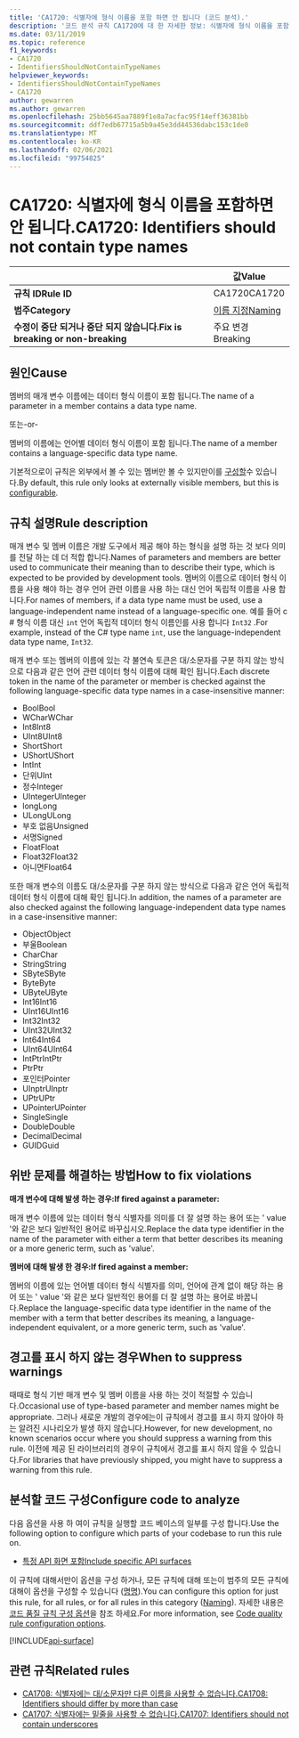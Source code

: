 ```yaml
---
title: 'CA1720: 식별자에 형식 이름을 포함 하면 안 됩니다 (코드 분석).'
description: '코드 분석 규칙 CA1720에 대 한 자세한 정보: 식별자에 형식 이름을 포함 하면 안 됩니다.'
ms.date: 03/11/2019
ms.topic: reference
f1_keywords:
- CA1720
- IdentifiersShouldNotContainTypeNames
helpviewer_keywords:
- IdentifiersShouldNotContainTypeNames
- CA1720
author: gewarren
ms.author: gewarren
ms.openlocfilehash: 25bb5645aa7889f1e8a7acfac95f14eff36381bb
ms.sourcegitcommit: ddf7edb67715a5b9a45e3dd44536dabc153c1de0
ms.translationtype: MT
ms.contentlocale: ko-KR
ms.lasthandoff: 02/06/2021
ms.locfileid: "99754825"
---
```

# <a name="ca1720-identifiers-should-not-contain-type-names"></a><span data-ttu-id="fb81c-103">CA1720: 식별자에 형식 이름을 포함하면 안 됩니다.</span><span class="sxs-lookup"><span data-stu-id="fb81c-103">CA1720: Identifiers should not contain type names</span></span>

| | <span data-ttu-id="fb81c-104">값</span><span class="sxs-lookup"><span data-stu-id="fb81c-104">Value</span></span> |
|-|-|
| <span data-ttu-id="fb81c-105">**규칙 ID**</span><span class="sxs-lookup"><span data-stu-id="fb81c-105">**Rule ID**</span></span> |<span data-ttu-id="fb81c-106">CA1720</span><span class="sxs-lookup"><span data-stu-id="fb81c-106">CA1720</span></span>|
| <span data-ttu-id="fb81c-107">**범주**</span><span class="sxs-lookup"><span data-stu-id="fb81c-107">**Category**</span></span> |[<span data-ttu-id="fb81c-108">이름 지정</span><span class="sxs-lookup"><span data-stu-id="fb81c-108">Naming</span></span>](naming-warnings.md)|
| <span data-ttu-id="fb81c-109">**수정이 중단 되거나 중단 되지 않습니다.**</span><span class="sxs-lookup"><span data-stu-id="fb81c-109">**Fix is breaking or non-breaking**</span></span> |<span data-ttu-id="fb81c-110">주요 변경</span><span class="sxs-lookup"><span data-stu-id="fb81c-110">Breaking</span></span>|

## <a name="cause"></a><span data-ttu-id="fb81c-111">원인</span><span class="sxs-lookup"><span data-stu-id="fb81c-111">Cause</span></span>

<span data-ttu-id="fb81c-112">멤버의 매개 변수 이름에는 데이터 형식 이름이 포함 됩니다.</span><span class="sxs-lookup"><span data-stu-id="fb81c-112">The name of a parameter in a member contains a data type name.</span></span>

<span data-ttu-id="fb81c-113">또는</span><span class="sxs-lookup"><span data-stu-id="fb81c-113">-or-</span></span>

<span data-ttu-id="fb81c-114">멤버의 이름에는 언어별 데이터 형식 이름이 포함 됩니다.</span><span class="sxs-lookup"><span data-stu-id="fb81c-114">The name of a member contains a language-specific data type name.</span></span>

<span data-ttu-id="fb81c-115">기본적으로이 규칙은 외부에서 볼 수 있는 멤버만 볼 수 있지만이를 [구성할](#configure-code-to-analyze)수 있습니다.</span><span class="sxs-lookup"><span data-stu-id="fb81c-115">By default, this rule only looks at externally visible members, but this is [configurable](#configure-code-to-analyze).</span></span>

## <a name="rule-description"></a><span data-ttu-id="fb81c-116">규칙 설명</span><span class="sxs-lookup"><span data-stu-id="fb81c-116">Rule description</span></span>

<span data-ttu-id="fb81c-117">매개 변수 및 멤버 이름은 개발 도구에서 제공 해야 하는 형식을 설명 하는 것 보다 의미를 전달 하는 데 더 적합 합니다.</span><span class="sxs-lookup"><span data-stu-id="fb81c-117">Names of parameters and members are better used to communicate their meaning than to describe their type, which is expected to be provided by development tools.</span></span> <span data-ttu-id="fb81c-118">멤버의 이름으로 데이터 형식 이름을 사용 해야 하는 경우 언어 관련 이름을 사용 하는 대신 언어 독립적 이름을 사용 합니다.</span><span class="sxs-lookup"><span data-stu-id="fb81c-118">For names of members, if a data type name must be used, use a language-independent name instead of a language-specific one.</span></span> <span data-ttu-id="fb81c-119">예를 들어 c # 형식 이름 대신 `int` 언어 독립적 데이터 형식 이름인를 사용 합니다 `Int32` .</span><span class="sxs-lookup"><span data-stu-id="fb81c-119">For example, instead of the C# type name `int`, use the language-independent data type name, `Int32`.</span></span>

<span data-ttu-id="fb81c-120">매개 변수 또는 멤버의 이름에 있는 각 불연속 토큰은 대/소문자를 구분 하지 않는 방식으로 다음과 같은 언어 관련 데이터 형식 이름에 대해 확인 됩니다.</span><span class="sxs-lookup"><span data-stu-id="fb81c-120">Each discrete token in the name of the parameter or member is checked against the following language-specific data type names in a case-insensitive manner:</span></span>

- <span data-ttu-id="fb81c-121">Bool</span><span class="sxs-lookup"><span data-stu-id="fb81c-121">Bool</span></span>
- <span data-ttu-id="fb81c-122">WChar</span><span class="sxs-lookup"><span data-stu-id="fb81c-122">WChar</span></span>
- <span data-ttu-id="fb81c-123">Int8</span><span class="sxs-lookup"><span data-stu-id="fb81c-123">Int8</span></span>
- <span data-ttu-id="fb81c-124">UInt8</span><span class="sxs-lookup"><span data-stu-id="fb81c-124">UInt8</span></span>
- <span data-ttu-id="fb81c-125">Short</span><span class="sxs-lookup"><span data-stu-id="fb81c-125">Short</span></span>
- <span data-ttu-id="fb81c-126">UShort</span><span class="sxs-lookup"><span data-stu-id="fb81c-126">UShort</span></span>
- <span data-ttu-id="fb81c-127">Int</span><span class="sxs-lookup"><span data-stu-id="fb81c-127">Int</span></span>
- <span data-ttu-id="fb81c-128">단위</span><span class="sxs-lookup"><span data-stu-id="fb81c-128">UInt</span></span>
- <span data-ttu-id="fb81c-129">정수</span><span class="sxs-lookup"><span data-stu-id="fb81c-129">Integer</span></span>
- <span data-ttu-id="fb81c-130">UInteger</span><span class="sxs-lookup"><span data-stu-id="fb81c-130">UInteger</span></span>
- <span data-ttu-id="fb81c-131">long</span><span class="sxs-lookup"><span data-stu-id="fb81c-131">Long</span></span>
- <span data-ttu-id="fb81c-132">ULong</span><span class="sxs-lookup"><span data-stu-id="fb81c-132">ULong</span></span>
- <span data-ttu-id="fb81c-133">부호 없음</span><span class="sxs-lookup"><span data-stu-id="fb81c-133">Unsigned</span></span>
- <span data-ttu-id="fb81c-134">서명</span><span class="sxs-lookup"><span data-stu-id="fb81c-134">Signed</span></span>
- <span data-ttu-id="fb81c-135">Float</span><span class="sxs-lookup"><span data-stu-id="fb81c-135">Float</span></span>
- <span data-ttu-id="fb81c-136">Float32</span><span class="sxs-lookup"><span data-stu-id="fb81c-136">Float32</span></span>
- <span data-ttu-id="fb81c-137">아니면</span><span class="sxs-lookup"><span data-stu-id="fb81c-137">Float64</span></span>

<span data-ttu-id="fb81c-138">또한 매개 변수의 이름도 대/소문자를 구분 하지 않는 방식으로 다음과 같은 언어 독립적 데이터 형식 이름에 대해 확인 됩니다.</span><span class="sxs-lookup"><span data-stu-id="fb81c-138">In addition, the names of a parameter are also checked against the following language-independent data type names in a case-insensitive manner:</span></span>

- <span data-ttu-id="fb81c-139">Object</span><span class="sxs-lookup"><span data-stu-id="fb81c-139">Object</span></span>
- <span data-ttu-id="fb81c-140">부울</span><span class="sxs-lookup"><span data-stu-id="fb81c-140">Boolean</span></span>
- <span data-ttu-id="fb81c-141">Char</span><span class="sxs-lookup"><span data-stu-id="fb81c-141">Char</span></span>
- <span data-ttu-id="fb81c-142">String</span><span class="sxs-lookup"><span data-stu-id="fb81c-142">String</span></span>
- <span data-ttu-id="fb81c-143">SByte</span><span class="sxs-lookup"><span data-stu-id="fb81c-143">SByte</span></span>
- <span data-ttu-id="fb81c-144">Byte</span><span class="sxs-lookup"><span data-stu-id="fb81c-144">Byte</span></span>
- <span data-ttu-id="fb81c-145">UByte</span><span class="sxs-lookup"><span data-stu-id="fb81c-145">UByte</span></span>
- <span data-ttu-id="fb81c-146">Int16</span><span class="sxs-lookup"><span data-stu-id="fb81c-146">Int16</span></span>
- <span data-ttu-id="fb81c-147">UInt16</span><span class="sxs-lookup"><span data-stu-id="fb81c-147">UInt16</span></span>
- <span data-ttu-id="fb81c-148">Int32</span><span class="sxs-lookup"><span data-stu-id="fb81c-148">Int32</span></span>
- <span data-ttu-id="fb81c-149">UInt32</span><span class="sxs-lookup"><span data-stu-id="fb81c-149">UInt32</span></span>
- <span data-ttu-id="fb81c-150">Int64</span><span class="sxs-lookup"><span data-stu-id="fb81c-150">Int64</span></span>
- <span data-ttu-id="fb81c-151">UInt64</span><span class="sxs-lookup"><span data-stu-id="fb81c-151">UInt64</span></span>
- <span data-ttu-id="fb81c-152">IntPtr</span><span class="sxs-lookup"><span data-stu-id="fb81c-152">IntPtr</span></span>
- <span data-ttu-id="fb81c-153">Ptr</span><span class="sxs-lookup"><span data-stu-id="fb81c-153">Ptr</span></span>
- <span data-ttu-id="fb81c-154">포인터</span><span class="sxs-lookup"><span data-stu-id="fb81c-154">Pointer</span></span>
- <span data-ttu-id="fb81c-155">UInptr</span><span class="sxs-lookup"><span data-stu-id="fb81c-155">UInptr</span></span>
- <span data-ttu-id="fb81c-156">UPtr</span><span class="sxs-lookup"><span data-stu-id="fb81c-156">UPtr</span></span>
- <span data-ttu-id="fb81c-157">UPointer</span><span class="sxs-lookup"><span data-stu-id="fb81c-157">UPointer</span></span>
- <span data-ttu-id="fb81c-158">Single</span><span class="sxs-lookup"><span data-stu-id="fb81c-158">Single</span></span>
- <span data-ttu-id="fb81c-159">Double</span><span class="sxs-lookup"><span data-stu-id="fb81c-159">Double</span></span>
- <span data-ttu-id="fb81c-160">Decimal</span><span class="sxs-lookup"><span data-stu-id="fb81c-160">Decimal</span></span>
- <span data-ttu-id="fb81c-161">GUID</span><span class="sxs-lookup"><span data-stu-id="fb81c-161">Guid</span></span>

## <a name="how-to-fix-violations"></a><span data-ttu-id="fb81c-162">위반 문제를 해결하는 방법</span><span class="sxs-lookup"><span data-stu-id="fb81c-162">How to fix violations</span></span>

<span data-ttu-id="fb81c-163">**매개 변수에 대해 발생 하는 경우:**</span><span class="sxs-lookup"><span data-stu-id="fb81c-163">**If fired against a parameter:**</span></span>

<span data-ttu-id="fb81c-164">매개 변수 이름에 있는 데이터 형식 식별자를 의미를 더 잘 설명 하는 용어 또는 ' value '와 같은 보다 일반적인 용어로 바꾸십시오.</span><span class="sxs-lookup"><span data-stu-id="fb81c-164">Replace the data type identifier in the name of the parameter with either a term that better describes its meaning or a more generic term, such as 'value'.</span></span>

<span data-ttu-id="fb81c-165">**멤버에 대해 발생 한 경우:**</span><span class="sxs-lookup"><span data-stu-id="fb81c-165">**If fired against a member:**</span></span>

<span data-ttu-id="fb81c-166">멤버의 이름에 있는 언어별 데이터 형식 식별자를 의미, 언어에 관계 없이 해당 하는 용어 또는 ' value '와 같은 보다 일반적인 용어를 더 잘 설명 하는 용어로 바꿉니다.</span><span class="sxs-lookup"><span data-stu-id="fb81c-166">Replace the language-specific data type identifier in the name of the member with a term that better describes its meaning, a language-independent equivalent, or a more generic term, such as 'value'.</span></span>

## <a name="when-to-suppress-warnings"></a><span data-ttu-id="fb81c-167">경고를 표시 하지 않는 경우</span><span class="sxs-lookup"><span data-stu-id="fb81c-167">When to suppress warnings</span></span>

<span data-ttu-id="fb81c-168">때때로 형식 기반 매개 변수 및 멤버 이름을 사용 하는 것이 적절할 수 있습니다.</span><span class="sxs-lookup"><span data-stu-id="fb81c-168">Occasional use of type-based parameter and member names might be appropriate.</span></span> <span data-ttu-id="fb81c-169">그러나 새로운 개발의 경우에는이 규칙에서 경고를 표시 하지 않아야 하는 알려진 시나리오가 발생 하지 않습니다.</span><span class="sxs-lookup"><span data-stu-id="fb81c-169">However, for new development, no known scenarios occur where you should suppress a warning from this rule.</span></span> <span data-ttu-id="fb81c-170">이전에 제공 된 라이브러리의 경우이 규칙에서 경고를 표시 하지 않을 수 있습니다.</span><span class="sxs-lookup"><span data-stu-id="fb81c-170">For libraries that have previously shipped, you might have to suppress a warning from this rule.</span></span>

## <a name="configure-code-to-analyze"></a><span data-ttu-id="fb81c-171">분석할 코드 구성</span><span class="sxs-lookup"><span data-stu-id="fb81c-171">Configure code to analyze</span></span>

<span data-ttu-id="fb81c-172">다음 옵션을 사용 하 여이 규칙을 실행할 코드 베이스의 일부를 구성 합니다.</span><span class="sxs-lookup"><span data-stu-id="fb81c-172">Use the following option to configure which parts of your codebase to run this rule on.</span></span>

- [<span data-ttu-id="fb81c-173">특정 API 화면 포함</span><span class="sxs-lookup"><span data-stu-id="fb81c-173">Include specific API surfaces</span></span>](#include-specific-api-surfaces)

<span data-ttu-id="fb81c-174">이 규칙에 대해서만이 옵션을 구성 하거나, 모든 규칙에 대해 또는이 범주의 모든 규칙에 대해이 옵션을 구성할 수 있습니다 ([명명](naming-warnings.md)).</span><span class="sxs-lookup"><span data-stu-id="fb81c-174">You can configure this option for just this rule, for all rules, or for all rules in this category ([Naming](naming-warnings.md)).</span></span> <span data-ttu-id="fb81c-175">자세한 내용은 [코드 품질 규칙 구성 옵션](../code-quality-rule-options.md)을 참조 하세요.</span><span class="sxs-lookup"><span data-stu-id="fb81c-175">For more information, see [Code quality rule configuration options](../code-quality-rule-options.md).</span></span>

[!INCLUDE[api-surface](~/includes/code-analysis/api-surface.md)]

## <a name="related-rules"></a><span data-ttu-id="fb81c-176">관련 규칙</span><span class="sxs-lookup"><span data-stu-id="fb81c-176">Related rules</span></span>

- [<span data-ttu-id="fb81c-177">CA1708: 식별자에는 대/소문자만 다른 이름을 사용할 수 없습니다.</span><span class="sxs-lookup"><span data-stu-id="fb81c-177">CA1708: Identifiers should differ by more than case</span></span>](ca1708.md)
- [<span data-ttu-id="fb81c-178">CA1707: 식별자에는 밑줄을 사용할 수 없습니다.</span><span class="sxs-lookup"><span data-stu-id="fb81c-178">CA1707: Identifiers should not contain underscores</span></span>](ca1707.md)
